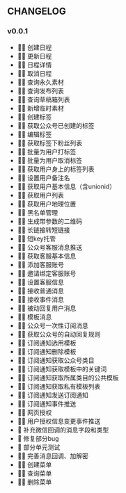 ## CHANGELOG
### v0.0.1
- 🧑‍💻 创建日程
- 🧑‍💻 更新日程
- 🧑‍💻 日程详情
- 🧑‍💻 取消日程
- 🧑‍💻 查询永久素材
- 🧑‍💻 查询发布列表
- 🧑‍💻 查询草稿箱列表
- 🧑‍💻 新增临时素材
- 🧑‍💻 创建标签
- 🧑‍💻 获取公众号已创建的标签
- 🧑‍💻 编辑标签
- 🧑‍💻 获取标签下粉丝列表
- 🧑‍💻 批量为用户打标签
- 🧑‍💻 批量为用户取消标签
- 🧑‍💻 获取用户身上的标签列表
- 🧑‍💻 设置用户备注名
- 🧑‍💻 获取用户基本信息（含unionid）
- 🧑‍💻 获取用户列表
- 🧑‍💻 获取用户地理位置
- 🧑‍💻 黑名单管理
- 🧑‍💻 生成带参数的二维码
- 🧑‍💻 长链接转短链接
- 🧑‍💻 短key托管
- 🧑‍💻 公众号客服消息推送
- 🧑‍💻 获取客服基本信息
- 🧑‍💻 添加客服账号
- 🧑‍💻 邀请绑定客服账号
- 🧑‍💻 设置客服信息
- 🧑‍💻 接收普通消息
- 🧑‍💻 接收事件消息
- 🧑‍💻 被动回复用户消息
- 🧑‍💻 模板消息
- 🧑‍💻 公众号一次性订阅消息
- 🧑‍💻 获取公众号的自动回复规则
- 🧑‍💻 订阅通知选用模板
- 🧑‍💻 订阅通知删除模板
- 🧑‍💻 订阅通知获取公众号类目
- 🧑‍💻 订阅通知获取模板中的关键词
- 🧑‍💻 订阅通知获取所属类目的公共模板
- 🧑‍💻 订阅通知获取私有模板列表
- 🧑‍💻 订阅通知发送订阅通知
- 🧑‍💻 订阅通知事件推送
- 🧑‍💻 网页授权
- 🧑‍💻 用户授权信息变更事件推送
- 🐛 补充微信回调的消息字段和类型
- 🐛 修复部分bug
- 🧟‍ 部分单元测试
- 🧑‍💻 完善消息回调、加解密
- 🧑‍💻 创建菜单
- 🧑‍💻 查询菜单
- 🧑‍💻 删除菜单